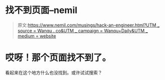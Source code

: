 # 找不到页面–nemil

> 原文:[https://www.nemil.com/musings/hack-an-engineer.html?UTM _ source = Wanqu . co&UTM _ campaign = Wanqu+Daily&UTM _ medium = website](https://www.nemil.com/musings/hack-an-engineer.html?utm_source=wanqu.co&utm_campaign=Wanqu+Daily&utm_medium=website)

<main class="is-layout-constrained wp-block-group">

# 哎呀！那个页面找不到了。

看起来在这个地方什么也没找到。或许试试搜索？

</main>